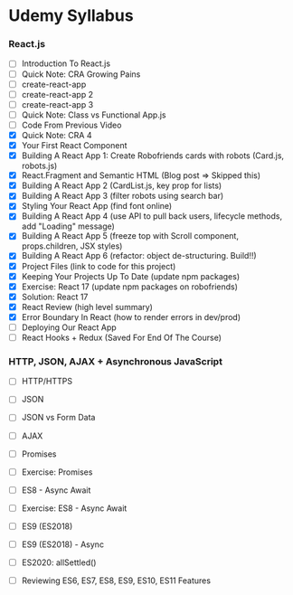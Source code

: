 # Udemy Syllabus

### React.js

- [ ] Introduction To React.js
- [ ] Quick Note: CRA Growing Pains
- [ ] create-react-app
- [ ] create-react-app 2
- [ ] create-react-app 3
- [ ] Quick Note: Class vs Functional App.js
- [ ] Code From Previous Video
- [x] Quick Note: CRA 4
- [x] Your First React Component
- [x] Building A React App 1: Create Robofriends cards with robots (Card.js, robots.js)
- [x] React.Fragment and Semantic HTML (Blog post => Skipped this)
- [x] Building A React App 2 (CardList.js, key prop for lists)
- [x] Building A React App 3 (filter robots using search bar)
- [x] Styling Your React App (find font online)
- [x] Building A React App 4 (use API to pull back users, lifecycle methods, add "Loading" message)
- [x] Building A React App 5 (freeze top with Scroll component, props.children, JSX styles)
- [x] Building A React App 6 (refactor: object de-structuring. Build!!)
- [x] Project Files (link to code for this project)
- [x] Keeping Your Projects Up To Date (update npm packages)
- [x] Exercise: React 17 (update npm packages on robofriends)
- [x] Solution: React 17
- [x] React Review (high level summary)
- [x] Error Boundary In React (how to render errors in dev/prod)
- [ ] Deploying Our React App
- [ ] React Hooks + Redux (Saved For End Of The Course)

### HTTP, JSON, AJAX + Asynchronous JavaScript

- [ ] HTTP/HTTPS
- [ ] JSON
- [ ] JSON vs Form Data
- [ ] AJAX
- [ ] Promises
- [ ] Exercise: Promises
- [ ] ES8 - Async Await
- [ ] Exercise: ES8 - Async Await
- [ ] ES9 (ES2018)
- [ ] ES9 (ES2018) - Async
- [ ] ES2020: allSettled()
- [ ] Reviewing ES6, ES7, ES8, ES9, ES10, ES11 Features


